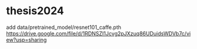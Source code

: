 # thesis2024
add data/pretrained_model/resnet101_caffe.pth
https://drive.google.com/file/d/1RDNSZI1Jcvg2pJXzuq86UDuidsWDVb7c/view?usp=sharing
